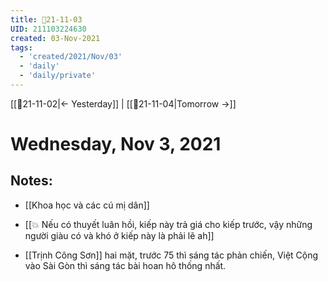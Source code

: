 ```yaml
---
title: 📝21-11-03
UID: 211103224630
created: 03-Nov-2021
tags:
  - 'created/2021/Nov/03'
  - 'daily'
  - 'daily/private'
---
```

[[📝21-11-02|<- Yesterday]] | [[📝21-11-04|Tomorrow ->]]
# Wednesday, Nov 3, 2021

## Notes:
- [[Khoa học và các cú mị dân]]

- [[💥 Nếu có thuyết luân hồi, kiếp này trả giá cho kiếp trước, vậy những người giàu có và khó ở kiếp này là phải lẽ ah]]
- [[Trịnh Công Sơn]] hai mặt, trước 75 thì sáng tác phản chiến, Việt Cộng vào Sài Gòn thì sáng tác bài hoan hô thống nhất.

